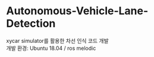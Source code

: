 # Autonomous-Vehicle-Lane-Detection
xycar simulator를 활용한 차선 인식 코드 개발 <br>
개발 환경: Ubuntu 18.04 / ros melodic
